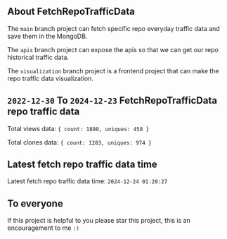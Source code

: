 ## About FetchRepoTrafficData

The `main` branch project can fetch specific repo everyday traffic data and save them in the MongoDB.

The `apis` branch project can expose the apis so that we can get our repo historical traffic data.

The `visualization` branch project is a frontend project that can make the repo traffic data visualization.

## `2022-12-30` To `2024-12-23` FetchRepoTrafficData repo traffic data

Total views data: `{ count: 1890, uniques: 458 }`

Total clones data: `{ count: 1283, uniques: 974 }`

## Latest fetch repo traffic data time

Latest fetch repo traffic data time: `2024-12-24 01:20:27`

## To everyone

If this project is helpful to you please star this project, this is an encouragement to me `:)`




